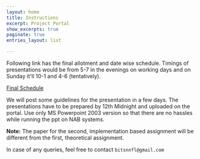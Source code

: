 ```yaml
---
layout: home
title: Instructions
excerpt: Project Portal
show_excerpts: true
paginate: true
entries_layout: list

---
```

Following link has the final allotment and date wise schedule. Timings of presentations would be from 5-7 in the evenings on working days and on Sunday it'll 10-1 and 4-6 (tentatively).

[Final Schedule](https://docs.google.com/spreadsheets/d/1Ke4qEM-o0X7936f5-RHe0crST6H3Nu8MO8LQmvBznSE/edit?usp=sharing)

We will post some guidelines for the presentation in a few days. The presentations have to be prepared by 12th Midnight and uploaded on the portal. Use only MS Powerpoint 2003 version so that there are no hassles while running the ppt on NAB systems.

**Note:** The paper for the second, implementation based assignment will be different from the first, theoretical assignment.

In case of any queries, feel free to contact `bitsnnfl@gmail.com`